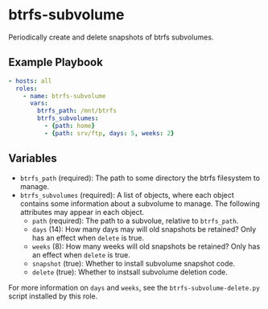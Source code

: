 btrfs-subvolume
===============

Periodically create and delete snapshots of btrfs subvolumes.

Example Playbook
----------------

```yaml
- hosts: all
  roles:
    - name: btrfs-subvolume
      vars:
        btrfs_path: /mnt/btrfs
        btrfs_subvolumes:
          - {path: home}
          - {path: srv/ftp, days: 5, weeks: 2}
```

Variables
---------

* `btrfs_path` (required): The path to some directory the btrfs filesystem to
  manage.
* `btrfs_subvolumes` (required): A list of objects, where each object contains
  some information about a subvolume to manage. The following attributes may
  appear in each object.
  * `path` (required): The path to a subvolue, relative to `btrfs_path`.
  * `days` (14): How many days may will old snapshots be retained? Only has an effect
    when `delete` is true.
  * `weeks` (8): How many weeks will old snapshots be retained? Only has an effect
    when `delete` is true.
  * `snapshot` (true): Whether to install subvolume snapshot code.
  * `delete` (true): Whether to instsall subvolume deletion code.

For more information on `days` and `weeks`, see the `btrfs-subvolume-delete.py`
script installed by this role.
